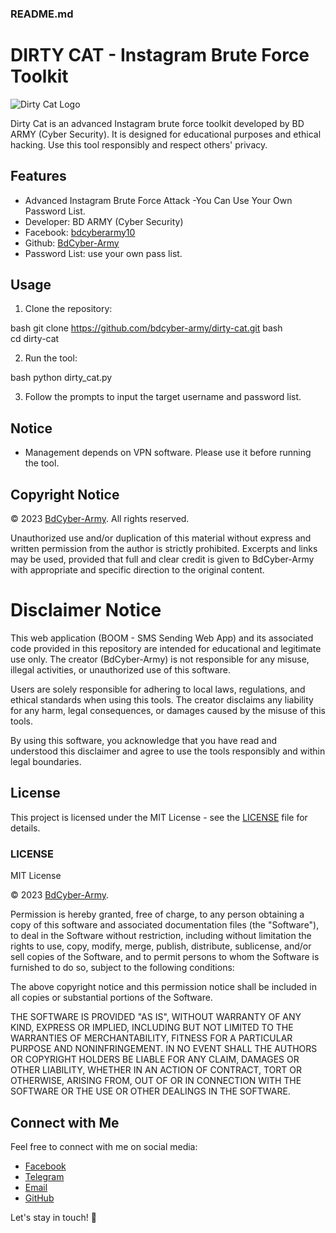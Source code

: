 ### README.md

# DIRTY CAT - Instagram Brute Force Toolkit

![Dirty Cat Logo](dirty_cat_logo.png)

Dirty Cat is an advanced Instagram brute force toolkit developed by BD ARMY (Cyber Security). It is designed for educational purposes and ethical hacking. Use this tool responsibly and respect others' privacy.

## Features
- Advanced Instagram Brute Force Attack
-You Can Use Your Own Password List.
- Developer: BD ARMY (Cyber Security)
- Facebook: [bdcyberarmy10](https://www.facebook.com/bdcyberarmy10)
- Github: [BdCyber-Army](https://github.com/bdcyber-army)
- Password List: use your own pass list.

## Usage
1. Clone the repository:
   
bash
   git clone https://github.com/bdcyber-army/dirty-cat.git
bash   
   cd dirty-cat
  

2. Run the tool:
   
bash
   python dirty_cat.py
  

3. Follow the prompts to input the target username and password list.

## Notice
- Management depends on VPN software. Please use it before running the tool.

## Copyright Notice

© 2023 [BdCyber-Army](https://github.com/BdCyber-Army). All rights reserved.

Unauthorized use and/or duplication of this material without express and written permission from the author is strictly prohibited. Excerpts and links may be used, provided that full and clear credit is given to BdCyber-Army with appropriate and specific direction to the original content.

# Disclaimer Notice

This web application (BOOM - SMS Sending Web App) and its associated code provided in this repository are intended for educational and legitimate use only. The creator (BdCyber-Army) is not responsible for any misuse, illegal activities, or unauthorized use of this software.

Users are solely responsible for adhering to local laws, regulations, and ethical standards when using this tools. The creator disclaims any liability for any harm, legal consequences, or damages caused by the misuse of this tools.

By using this software, you acknowledge that you have read and understood this disclaimer and agree to use the tools responsibly and within legal boundaries.

## License
This project is licensed under the MIT License - see the [LICENSE](LICENSE) file for details.

### LICENSE

MIT License

© 2023 [BdCyber-Army](https://github.com/BdCyber-Army).

Permission is hereby granted, free of charge, to any person obtaining a copy
of this software and associated documentation files (the "Software"), to deal
in the Software without restriction, including without limitation the rights
to use, copy, modify, merge, publish, distribute, sublicense, and/or sell
copies of the Software, and to permit persons to whom the Software is
furnished to do so, subject to the following conditions:

The above copyright notice and this permission notice shall be included in all
copies or substantial portions of the Software.

THE SOFTWARE IS PROVIDED "AS IS", WITHOUT WARRANTY OF ANY KIND, EXPRESS OR
IMPLIED, INCLUDING BUT NOT LIMITED TO THE WARRANTIES OF MERCHANTABILITY,
FITNESS FOR A PARTICULAR PURPOSE AND NONINFRINGEMENT. IN NO EVENT SHALL THE
AUTHORS OR COPYRIGHT HOLDERS BE LIABLE FOR ANY CLAIM, DAMAGES OR OTHER
LIABILITY, WHETHER IN AN ACTION OF CONTRACT, TORT OR OTHERWISE, ARISING FROM,
OUT OF OR IN CONNECTION WITH THE SOFTWARE OR THE USE OR OTHER DEALINGS IN THE
SOFTWARE.


## Connect with Me

Feel free to connect with me on social media:

- [Facebook](https://www.facebook.com/bdcyberarmy10/)
- [Telegram](https://t.me/bdcyberarmy10)
- [Email](mailto:bdcyberarmy10@gmail.com)
- [GitHub](https://github.com/BdCyber-Army/)

Let's stay in touch! 🚀
